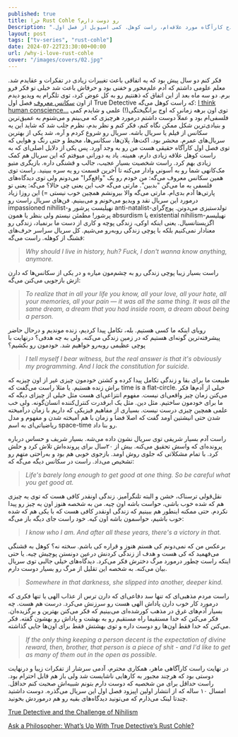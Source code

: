 ```yaml
---
published: true
title: چرا Rust Cohle رو دوست دارم؟
Description: ".در مدح کارآگاه مورد علاقه‌ام، راست کوهل. کمی اسپویل از فصل اول True Detective"
layout: post
tags: ["tv-series", "rust-cohle"]
date: 2024-07-22T23:30:00+00:00
url: /why-i-love-rust-cohle
cover: "/images/covers/02.jpg"
---
```

فکر کنم دو سال پیش بود که یه اتفاقی باعث تغییرات زیادی در تفکرات و عقایدم شد. معلم علومی داشتم که آدم علم‌محور و خفنی بود و حرفاش باعث شد خیلی تو فکر فرو برم. دو سه ماه بعد از این اتفاق که ذهنتیم رو به کل عوض کرد، توی تلگرام یه ویدیو دیدم از اون [سکانس معروف](https://t.me/hadi_7546/1973) فصل اول True Detective که راست کوهل می‌گه: 
[I think human conscience...](https://t.me/hadi_7546/1975)
توی اون برهه زمانی که اوج برانگیختگی(!) علمی و شایدم کمی فلسفی‌ام بود و عملاً دوست داشتم درمورد هرچیزی که می‌بینم و می‌شنوم به
 عمیق‌ترین و بنیادی‌ترین شکل ممکن نگاه کنم، فکر کنم و نظر بدم، نظرم جلب شد که شاید این یه سکانس از فیلم یا سریال باشه. سریال رو شروع کردم و آره، شد یکی از بهترین سریال‌های عمرم. محشر بود. اکت‌ها، پلان‌ها، سکانس‌ها، محیط و حتی رنگ و هوایی که توی فصل اول کارآگاه حقیقی هست من رو به وجد آورد. پس یکی از دلایل اصلی‌ای که به راست کوهل علاقه زیادی دارم، همینه. یاد یه دورانی میوفتم که این سریال هم کمک زیادی بهم کرد. راست شخصیت بسیار عجیب، جالب و قشنگی داره. بازیگری متیو مک‌کانهی شما رو به آسونی وادار می‌کنه تا آخرین قسمت رو یه سره ببینید. راست توی همین سکانس معروف می‌گه: من خودم رو یک "واقع‌گرا" می‌دونم ولی توی دیدگاه‌های فلسفی به ما می‌گن "بدبین". مارتی می‌گه خب این یعنی چی حالا؟ می‌گه: یعنی تو پارتی‌ها آدم بدی‌ام. مارتی می‌گه والا بیرونشم همچین خوب نیستی =)
این روزا زیاد درمورد این سریال نقد و ویدیو می‌خونم و می‌بینیم. فن‌های سریال راست رو impassioned nihilist-نهیلیست پرشور و anti-natalist-تولدستیزی می‌دونن. پوچ‌گرای پرشور! مطمئن نیستم ولی بنظر یا همون absurdism یا existential nihilism-نهیلیسم اگزیستانسیال. یعنی اینکه اوکی،‌ زندگی پوچه و کاری از دست ما برنمیاد، زندگی رو معنادار نمی‌کنیم بلکه با پوچی زندگی روبه‌رو می‌شیم. کل سریال سراسر حرف‌های قشنگ از کوهله. راست می‌گه: 
> *Why should I live in history, huh? Fuck, I don't wanna know anything, anymore.*

راست بسیار زیبا پوچی زندگی رو به چشم‌مون میاره و در یکی از سکانس‌ها که دارن ازش بازجویی می‌کنن می‌گه:
> *To realize that in all your life you know, all your love, all your hate, all your memories, all your pain — it was all the same thing. It was all the same dream, a dream that you had inside room, a dream about being a person.*

رویای اینکه ما کسی هستیم. بله، تکامل پیدا کردیم، زنده موندیم و درحال حاضر پیشرفته‌ترین گونه‌ای هستیم که در زمین زندگی می‌کنه. ولی به چه هدفی؟ درنهایت با پوچی عظیمی روبه‌رو خواهیم شد. خودمون رو بکشیم؟
> *I tell myself I bear witness, but the real answer is that it's obviously my programming. And I lack the constitution for suicide.*

طبیعت ما برای بقا و زندگی تکامل پیدا کرده و کشتن خودمون چیزی غیر از اون چیزیه که براش زنده هستیم. یا مثلا راست می‌گفت که time is a flat-circle. خیلی از آدم‌ها فکر می‌کنن زمان چیز واقعی‌‌ای نیست. مفهوم انتزاعی‌ای هست مثل خیلی از چیزای دیگه که ما برای خودمون ساختیم. مثل دین. مثل یک ابرقدرت کنترل‌کننده انسان‌گونه. ولی خب علمی همچین چیزی درست نیست. بسیاری از مفاهیم فیزیکی که داریم با زمان درآمیخته شدن حتی انیشتین اومد گفت که اصلا فضا و زمان با هم آمیخته شدن و مفهوم و مدل ریاضیاتی‌ای به اسم space-time رو بنا داد.

راست آدم بسیار شریفی توی سریال نشون داده می‌شه. بسیار شریف و حساس درباره پرونده‌ای که واسش تحقیق می‌کنه. بیش از ۲۰سال برای پرونده‌اش تلاش کرد و حلش کرد. با تمام مشکلاتی که جلوی روش اومد. بازجوی خوبی هم بود و به‌راحتی متهم رو تشخیص می‌داد. راست در سکانس دیگه می‌گه که:
> *Life's barely long enough to get good at one thing. So be careful what you get good at.*

نقل‌قولی ترسناک، خشن و البته تلنگرآمیز. زندگی اونقدر کافی هست که توی یه چیزی هم که شده خوب باشی، حواست باشه اون چیه. من به شخصه هنوز اون یه چیز رو پیدا نکردم. حتی ممکنه اینطور هم ببینیم که زندگی اونقدر کافی هست که با یکی هم که شده خوب باشیم، حواسمون باشه اون کیه. 
خود راست جای دیگه باز می‌گه:
> *I know who I am. And after all these years, there's a victory in that.*

برعکس من که نمی‌دونم کی هستم هنوز و قراره کی باشم. سخته نه؟‌ کوهل به قشنگی می‌فهمید که کی هست و هدف از زندگی کردنش درعین دونستن پوچیش چیه. یا حتی اینکه راست چطور درمورد مرگ دخترش فکر می‌کرد. دیدگاه‌های خیلی جالبی توی سریال بیان می‌کنه. به شخصه این تقلیل از مرگ رو بسیار دوست دارم. 
> *Somewhere in that darkness, she slipped into another, deeper kind.*

راست مردم مذهبی‌ای که تنها سد دفاعی‌ای که دارن ترس از عذاب الهی یا تنها فکری که درمورد کار خوب دارن پاداش الهی هست رو سرزنش می‌کرد. درست هم هست. چه بسیار آدم‌های غرق در مذهب کورشده‌ای می‌بینیم که فکر می‌کنن بهترین و برگزیده‌ان. فکر می‌کنن که خدا مستقیما راه مستقیم رو به بهشت و پاداش رو بهشون گفته. فکر می‌کنن که خدا فقط اون‌ها رو دوست داره و توی بهشتش فقط برای اون‌ها جایی گذاشته.
> *If the only thing keeping a person decent is the expectation of divine reward, then, brother, that person is a piece of shit - and I'd like to get as many of them out in the open as possible.*

در نهایت راست کارآگاهی ماهر، همکاری محترم، آدمی سرشار از تفکرات زیبا و درنهایت دوستی بود که هرچند مجبور به کارهایی ناشایست شد ولی باز هم قابل احترام بود. راست حداقل برای من شخصیه که دوست دارم بتونم شبیه‌اش صحبت کنم حداقل. امسال ۱۰ ساله که از انتشار اولین اپیزود فصل اول این سریال می‌گذره. دوست داشتید چندتا لینک می‌ذارم که می‌تونید دیدگاه‌های بقیه رو هم درموردش ‌بخونید.

[True Detective and the Challenge of Nihilism](https://beiner.substack.com/p/true-detective-and-the-challenge)

[Ask a Philosopher: What’s Up With True Detective’s Rust Cohle?](https://www.vulture.com/2014/02/philosopher-assesses-true-detective-characters-rust-cohle-marty-hart.html)

